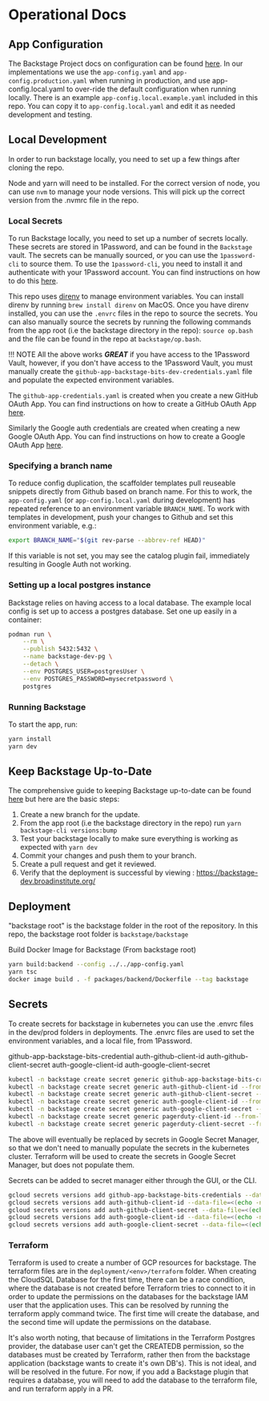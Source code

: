 # Operational Docs

## App Configuration

The Backstage Project docs on configuration can be found
[here](https://backstage.io/docs/conf/). In our implementations we use the
`app-config.yaml` and `app-config.production.yaml` when running in production,
and use app-config.local.yaml to over-ride the default configuration when
running locally. There is an example `app-config.local.example.yaml` included in
this repo. You can copy it to `app-config.local.yaml` and edit it as needed
development and testing.

## Local Development

In order to run backstage locally, you need to set up a few things after cloning
the repo.

Node and yarn will need to be installed. For the correct version of node, you
can use `nvm` to manage your node versions. This will pick up the correct
version from the .nvmrc file in the repo.

### Local Secrets

To run Backstage locally, you need to set up a number of secrets locally. These
secrets are stored in 1Password, and can be found in the `Backstage` vault. The
secrets can be manually sourced, or you can use the `1password-cli` to source
them. To use the `1password-cli`, you need to install it and authenticate with
your 1Password account. You can find instructions on how to do this
[here](https://support.1password.com/command-line-getting-started/).

This repo uses [direnv](https://direnv.net/) to manage environment variables.
You can install direnv by running `brew install direnv` on MacOS. Once you have
direnv installed, you can use the `.envrc` files in the repo to source the
secrets. You can also manually source the secrets by running the following
commands from the app root (i.e the backstage directory in the repo):
`source op.bash` and the file can be found in the repo at `backstage/op.bash`.

!!! NOTE All the above works **_GREAT_** if you have access to the 1Password
Vault, however, if you don't have access to the 1Password Vault, you must
manually create the `github-app-backstage-bits-dev-credentials.yaml` file and
populate the expected environment variables.

The `github-app-credentials.yaml` is created when you create a new GitHub OAuth
App. You can find instructions on how to create a GitHub OAuth App
[here](https://backstage.io/docs/getting-started/config/authentication).

Similarly the Google auth credentials are created when creating a new Google
OAuth App. You can find instructions on how to create a Google OAuth App
[here](https://backstage.io/docs/auth/google/provider#create-oauth-credentials).

### Specifying a branch name

To reduce config duplication, the scaffolder templates pull reuseable snippets
directly from Github based on branch name. For this to work, the
`app-config.yaml` (or `app-config.local.yaml` during development) has repeated
reference to an environment variable `BRANCH_NAME`. To work with templates in
development, push your changes to Github and set this environment variable,
e.g.:

```bash
export BRANCH_NAME="$(git rev-parse --abbrev-ref HEAD)"
```

If this variable is not set, you may see the catalog plugin fail, immediately
resulting in Google Auth not working.

### Setting up a local postgres instance

Backstage relies on having access to a local database. The example local config
is set up to access a postgres database. Set one up easily in a container:

```bash
podman run \
    --rm \
    --publish 5432:5432 \
    --name backstage-dev-pg \
    --detach \
    --env POSTGRES_USER=postgresUser \
    --env POSTGRES_PASSWORD=mysecretpassword \
    postgres
```

### Running Backstage

To start the app, run:

```sh
yarn install
yarn dev
```

## Keep Backstage Up-to-Date

The comprehensive guide to keeping Backstage up-to-date can be found
[here](https://backstage.io/docs/getting-started/keeping-backstage-updated/) but
here are the basic steps:

1. Create a new branch for the update.
1. From the app root (i.e the backstage directory in the repo) run
   `yarn backstage-cli versions:bump`
1. Test your backstage locally to make sure everything is working as expected
   with `yarn dev`
1. Commit your changes and push them to your branch.
1. Create a pull request and get it reviewed.
1. Verify that the deployment is successful by viewing :
   https://backstage-dev.broadinstitute.org/

## Deployment

"backstage root" is the backstage folder in the root of the repository. In this
repo, the backstage root folder is `backstage/backstage`

Build Docker Image for Backstage (From backstage root)

```Bash
yarn build:backend --config ../../app-config.yaml
yarn tsc
docker image build . -f packages/backend/Dockerfile --tag backstage
```

## Secrets

To create secrets for backstage in kubernetes you can use the .envrc files in
the dev/prod folders in deployments. The .envrc files are used to set the
environment variables, and a local file, from 1Password.

github-app-backstage-bits-credential auth-github-client-id
auth-github-client-secret auth-google-client-id auth-google-client-secret

```Bash
kubectl -n backstage create secret generic github-app-backstage-bits-credentials --from-file=github-app-backstage-bits-credentials.yaml
kubectl -n backstage create secret generic auth-github-client-id --from-literal=AUTH_GITHUB_CLIENT_ID=$AUTH_GITHUB_CLIENT_ID
kubectl -n backstage create secret generic auth-github-client-secret --from-literal=AUTH_GITHUB_CLIENT_SECRET=$AUTH_GITHUB_CLIENT_SECRET
kubectl -n backstage create secret generic auth-google-client-id --from-literal=AUTH_GOOGLE_CLIENT_ID=$AUTH_GOOGLE_CLIENT_ID
kubectl -n backstage create secret generic auth-google-client-secret --from-literal=AUTH_GOOGLE_CLIENT_SECRET=$AUTH_GOOGLE_CLIENT_SECRET
kubectl -n backstage create secret generic pagerduty-client-id --from-literal=PD_CLIENT_ID=$PD_CLIENT_ID
kubectl -n backstage create secret generic pagerduty-client-secret --from-literal=PD_CLIENT_SECRET=$PD_CLIENT_SECRET
```

The above will eventually be replaced by secrets in Google Secret Manager, so
that we don't need to manually populate the secrets in the kubernetes cluster.
Terraform will be used to create the secrets in Google Secret Manager, but does
not populate them.

Secrets can be added to secret manager either through the GUI, or the CLI.

```Bash
gcloud secrets versions add github-app-backstage-bits-credentials --data-file="github-app-backstage-bits-credentials.yaml"
gcloud secrets versions add auth-github-client-id --data-file=<(echo -n $AUTH_GITHUB_CLIENT_ID)
gcloud secrets versions add auth-github-client-secret --data-file=<(echo -n $AUTH_GITHUB_CLIENT_SECRET)
gcloud secrets versions add auth-google-client-id --data-file=<(echo -n $AUTH_GOOGLE_CLIENT_ID)
gcloud secrets versions add auth-google-client-secret --data-file=<(echo -n $AUTH_GOOGLE_CLIENT_SECRET)
```

### Terraform

Terraform is used to create a number of GCP resources for backstage. The
terraform files are in the `deployment/<env>/terraform` folder. When creating
the CloudSQL Database for the first time, there can be a race condition, where
the database is not created before Terraform tries to connect to it in order to
update the permissions on the databases for the backstage IAM user that the
application uses. This can be resolved by running the terraform apply command
twice. The first time will create the database, and the second time will update
the permissions on the database.

It's also worth noting, that because of limitations in the Terraform Postgres
provider, the database user can't get the CREATEDB permission, so the databases
must be created by Terraform, rather then from the backstage application
(backstage wants to create it's own DB's). This is not ideal, and will be
resolved in the future. For now, if you add a Backstage plugin that requires a
database, you will need to add the database to the terraform file, and run
terraform apply in a PR.
